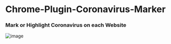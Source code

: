 # Chrome-Plugin-Coronavirus-Marker
### Mark or Highlight Coronavirus on each Website

![image](https://user-images.githubusercontent.com/65852150/154353790-25d158f8-437a-4558-9e78-a826a49b1988.png)
